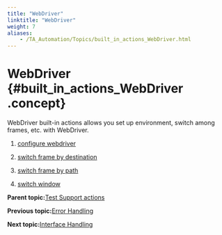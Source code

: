 ```yaml
--- 
title: "WebDriver"
linktitle: "WebDriver"
weight: 7
aliases: 
    - /TA_Automation/Topics/built_in_actions_WebDriver.html
---
```

# WebDriver {#built_in_actions_WebDriver .concept}

WebDriver built-in actions allows you set up environment, switch among frames, etc. with WebDriver.

1.  [configure webdriver](../../TA_Automation/Topics/bia_configure_webdriver.html)  

2.  [switch frame by destination](../../TA_Automation/Topics/bia_switch_frame_by_destination.html)  

3.  [switch frame by path](../../TA_Automation/Topics/bia_switch_frame_by_path.html)  

4.  [switch window](../../TA_Automation/Topics/bia_switch_window.html)  


**Parent topic:**[Test Support actions](../../TA_Automation/Topics/bia_Test_Support.html)

**Previous topic:**[Error Handling](../../TA_Automation/Topics/bia_Error_handling.html)

**Next topic:**[Interface Handling](../../TA_Automation/Topics/bia_Interface_handling.html)

